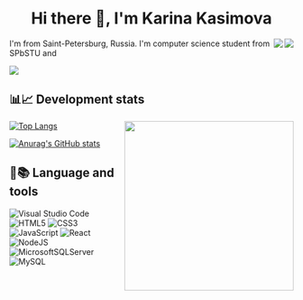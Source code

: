 <h1 align="center">Hi there 👋, I'm Karina Kasimova</h1>

<img align="right" src="https://komarev.com/ghpvc/?username=sirsur">
<img align="right" src="https://svgshare.com/i/ZjP.svg">

I'm from Saint-Petersburg, Russia. I'm computer science student from SPbSTU and

<img src="https://readme-typing-svg.herokuapp.com?color=%2336BCF7&lines=web+developer">

<h2>📊📈 Development stats</h2>

<img width="300px" align="right" src="https://media.giphy.com/media/uLnPIWsqIz2aA/giphy.gif">

[![Top Langs](https://github-readme-stats.vercel.app/api/top-langs/?username=sirsur&layout=compact&theme=tokyonight)](https://github.com/anuraghazra/github-readme-stats)

[![Anurag's GitHub stats](https://github-readme-stats.vercel.app/api?username=sirsur&theme=tokyonight)](https://github.com/anuraghazra/github-readme-stats)

<h2>📓📚 Language and tools</h2>

![Visual Studio Code](https://img.shields.io/badge/Visual%20Studio%20Code-0078d7.svg?style=for-the-badge&logo=visual-studio-code&logoColor=white)
![HTML5](https://img.shields.io/badge/html5-%23E34F26.svg?style=for-the-badge&logo=html5&logoColor=white)
![CSS3](https://img.shields.io/badge/css3-%231572B6.svg?style=for-the-badge&logo=css3&logoColor=white)
![JavaScript](https://img.shields.io/badge/javascript-%23323330.svg?style=for-the-badge&logo=javascript&logoColor=%23F7DF1E)
![React](https://img.shields.io/badge/react-%2320232a.svg?style=for-the-badge&logo=react&logoColor=%2361DAFB)
![NodeJS](https://img.shields.io/badge/node.js-6DA55F?style=for-the-badge&logo=node.js&logoColor=white)
![MicrosoftSQLServer](https://img.shields.io/badge/Microsoft%20SQL%20Sever-CC2927?style=for-the-badge&logo=microsoft%20sql%20server&logoColor=white)
![MySQL](https://img.shields.io/badge/mysql-%2300f.svg?style=for-the-badge&logo=mysql&logoColor=white)
